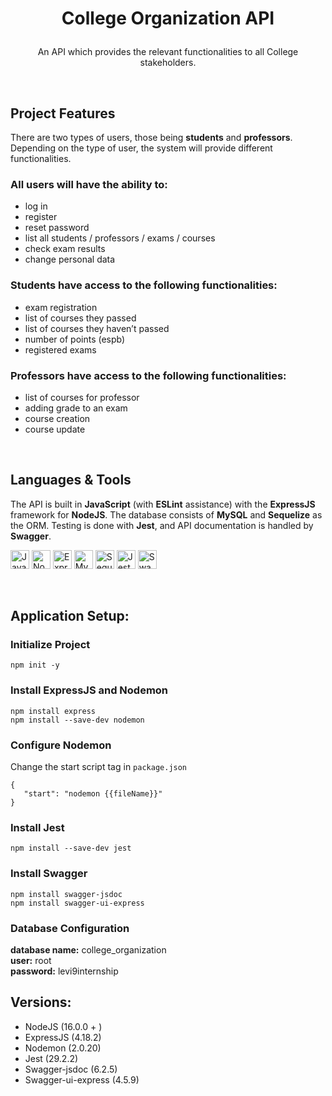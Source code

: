 # **<p align=center>College Organization API</p>**

<p align=center>An API which provides the relevant functionalities to all College stakeholders.</p><br>

## **Project Features**

There are two types of users, those being **students** and **professors**. Depending on the type of user, the system will provide different functionalities. 

### **All users will have the ability to:**
- log in
- register
- reset password
- list all students / professors / exams / courses
- check exam results
- change personal data

### **Students have access to the following functionalities:**
- exam registration
- list of courses they passed
- list of courses they haven’t passed
- number of points (espb)
- registered exams

### **Professors have access to the following functionalities:**
- list of courses for professor
- adding grade to an exam
- course creation
- course update
<br>

## **Languages & Tools**
The API is built in **JavaScript** (with **ESLint** assistance) with the **ExpressJS** framework for **NodeJS**. The database consists of **MySQL** and **Sequelize** as the ORM. Testing is done with **Jest**, and API documentation is handled by **Swagger**.
<p>
   <a href="https://www.javascript.com/"><img src="https://cdn.jsdelivr.net/gh/devicons/devicon/icons/javascript/javascript-original.svg" width="30px" alt="JavaScript"></a>
   <a href="https://nodejs.org/en/"><img src="https://cdn.jsdelivr.net/gh/devicons/devicon/icons/nodejs/nodejs-original.svg" width=30 alt="NodeJS"></a>
   <a href="https://expressjs.com/"><img src="https://cdn.jsdelivr.net/gh/devicons/devicon/icons/express/express-original.svg" width="30px" alt="Express"></a>
   <a href="https://www.mysql.com/"><img src="https://img.icons8.com/color/48/000000/mysql-logo.png" width=30 alt="MySQL"></a>
   <a href="https://sequelize.org/"><img src="https://pics.freeicons.io/uploads/icons/png/17839680241551942828-512.png" width=30 alt="Sequelize"></a>
      <a href="https://jestjs.io/"><img src="https://img.icons8.com/external-tal-revivo-color-tal-revivo/24/000000/external-jest-can-collect-code-coverage-information-from-entire-projects-logo-color-tal-revivo.png" width=30 alt="Jest"></a>
   <a href="https://swagger.io/"><img src="https://cdn.icon-icons.com/icons2/2107/PNG/96/file_type_swagger_icon_130134.png" width=30 alt="Swagger"></a>
</p><br>


## Application Setup:

### Initialize Project
```
npm init -y
```

### Install ExpressJS and Nodemon
``` 
npm install express 
npm install --save-dev nodemon
```

### Configure Nodemon
Change the start script tag in ```package.json``` 
```
{
   "start": "nodemon {{fileName}}"
}
```

### Install Jest

```
npm install --save-dev jest
```

### Install Swagger

```
npm install swagger-jsdoc
npm install swagger-ui-express
```


### Database Configuration

**database name:** college_organization<br>
**user:** root<br>
**password:** levi9internship
<br>

## Versions:

- NodeJS (16.0.0 + )
- ExpressJS (4.18.2)
- Nodemon (2.0.20)
- Jest (29.2.2)
- Swagger-jsdoc (6.2.5)
- Swagger-ui-express (4.5.9)
